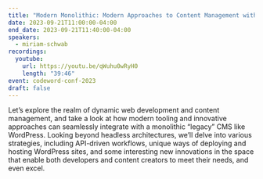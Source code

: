 ```yaml
---
title: "Modern Monolithic: Modern Approaches to Content Management with a Monolithic CMS"
date: 2023-09-21T11:00:00-04:00
end_date: 2023-09-21T11:40:00-04:00
speakers:
  - miriam-schwab
recordings:
  youtube:
    url: https://youtu.be/qWuhu0wRyH0
    length: "39:46"
event: codeword-conf-2023
draft: false
---
```


Let’s explore the realm of dynamic web development and content management, and take a look at how modern tooling and innovative approaches can seamlessly integrate with a monolithic “legacy” CMS like WordPress. Looking beyond headless architectures, we’ll delve into various strategies, including API-driven workflows, unique ways of deploying and hosting WordPress sites, and some interesting new innovations in the space that enable both developers and content creators to meet their needs, and even excel.